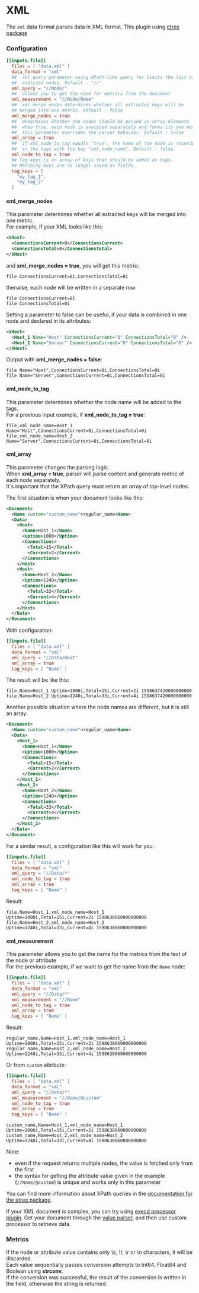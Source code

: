 # XML

The `xml` data format parses data in XML format.
This plugin using [etree package](https://github.com/beevik/etree)

### Configuration

```toml
[[inputs.file]]
  files = [ "data.xml" ]
  data_format = "xml"
  ##  xml_query parameter using XPath-like query for limits the list of 
  ##  analyzed nodes. Default - "//"
  xml_query = "//Node/"
  ##  allows you to get the name for metrics from the document
  xml_measurement = "//Node/Name"
  ##  xml_merge_nodes determines whether all extracted keys will be 
  ## merged into one metric. Default - false
  xml_merge_nodes = true
  ##  determines whether the nodes should be parsed as array elements
  ##  when true, each node is analyzed separately and forms its own metric
  ##  this parameter overrides the parser behavior. Default - false
  xml_array = true
  ##  if xml_node_to_tag equals "true", the name of the node is recorded 
  ##  in the tags with the key "xml_node_name". Default - false
  xml_node_to_tag = true
  ## Tag keys is an array of keys that should be added as tags.
  ## Matching keys are no longer saved as fields.
  tag_keys = [
    "my_tag_1",
    "my_tag_2"
  ]
```

#### xml_merge_nodes

This parameter determines whether all extracted keys will be merged into one metric.  
For example, if your XML looks like this:
```xml
<VHost>
  <ConnectionsCurrent>0</ConnectionsCurrent>
  <ConnectionsTotal>0</ConnectionsTotal>
</VHost>
```
and **xml_merge_nodes = true**, you will get this metric:
```
file ConnectionsCurrent=0i,ConnectionsTotal=0i
```
therwise, each node will be written in a separate row:
```
file ConnectionsCurrent=0i
file ConnectionsTotal=0i
```

Setting a parameter to false can be useful, if your data is combined in one node and declared in its attributes:
```xml
<VHost>
  <Host_1 Name="Host" ConnectionsCurrent="0" ConnectionsTotal="0" />
  <Host_2 Name="Server" ConnectionsCurrent="0" ConnectionsTotal="0" />
</VHost>
```
Output with **xml_merge_nodes = false**:
```
file Name="Host",ConnectionsCurrent=0i,ConnectionsTotal=0i
file Name="Server",ConnectionsCurrent=0i,ConnectionsTotal=0i
```

#### xml_node_to_tag
This parameter determines whether the node name will be added to the tags.  
For a previous input example, if **xml_node_to_tag = true**:
```
file,xml_node_name=Host_1 Name="Host",ConnectionsCurrent=0i,ConnectionsTotal=0i
file,xml_node_name=Host_2 Name="Server",ConnectionsCurrent=0i,ConnectionsTotal=0i
```

#### xml_array
This parameter changes the parsing logic.  
When **xml_array = true**, parser will parse content and generate metric of each node separately.  
It\`s important that the XPath query must return an array of top-level nodes.  
  
The first situation is when your document looks like this:
```xml
<Document>
  <Name custom="custom_name">regular_name<Name>
  <Data>
    <Host>
      <Name>Host_1</Name>
      <Uptime>1000</Uptime>
      <Connections>
        <Total>15</Total>
        <Current>2</Current>
      </Connections>
    </Host>
    <Host>
      <Name>Host_2</Name>
      <Uptime>1240</Uptime>
      <Connections>
        <Total>33</Total>
        <Current>4</Current>
      </Connections>
    </Host>
  </Data>
</Document>
```
With configuration:
```toml
[[inputs.file]]
  files = [ "data.xml" ]
  data_format = "xml"
  xml_query = "//Data/Host"
  xml_array = true
  tag_keys = [ "Name" ]
```
The result will be like this:
```
file,Name=Host_1 Uptime=1000i,Total=15i,Current=2i 1598637420000000000
file,Name=Host_2 Uptime=1240i,Total=33i,Current=4i 1598637420000000000
```
  
Another possible situation where the node names are different, but it is still an array:
```xml
<Document>
  <Name custom="custom_name">regular_name<Name>
  <Data>
    <Host_1>
      <Name>Host_1</Name>
      <Uptime>1000</Uptime>
      <Connections>
        <Total>15</Total>
        <Current>2</Current>
      </Connections>
    </Host_1>
    <Host_2>
      <Name>Host_2</Name>
      <Uptime>1240</Uptime>
      <Connections>
        <Total>33</Total>
        <Current>4</Current>
      </Connections>
    </Host_2>
  </Data>
</Document>
```
For a similar result, a configuration like this will work for you:
```toml
[[inputs.file]]
  files = [ "data.xml" ]
  data_format = "xml"
  xml_query = "//Data/*"
  xml_node_to_tag = true
  xml_array = true
  tag_keys = [ "Name" ]
```
Result:
```
file,Name=Host_1,xml_node_name=Host_1 Uptime=1000i,Total=15i,Current=2i 1598638060000000000
file,Name=Host_2,xml_node_name=Host_2 Uptime=1240i,Total=33i,Current=4i 1598638060000000000
```

#### xml_measurement
This parameter allows you to get the name for the metrics from the text of the node or attribute  
For the previous example, if we want to get the name from the `Name` node:
```toml
[[inputs.file]]
  files = [ "data.xml" ]
  data_format = "xml"
  xml_query = "//Data/*"
  xml_measurement = "//Name"
  xml_node_to_tag = true
  xml_array = true
  tag_keys = [ "Name" ]
```
Result:
```
regular_name,Name=Host_1,xml_node_name=Host_1 Uptime=1000i,Total=15i,Current=2i 1598638060000000000
regular_name,Name=Host_2,xml_node_name=Host_2 Uptime=1240i,Total=33i,Current=4i 1598638060000000000
```
Or from `custom` attribute:
```toml
[[inputs.file]]
  files = [ "data.xml" ]
  data_format = "xml"
  xml_query = "//Data/*"
  xml_measurement = "//Name/@custom"
  xml_node_to_tag = true
  xml_array = true
  tag_keys = [ "Name" ]
```
```
custom_name,Name=Host_1,xml_node_name=Host_1 Uptime=1000i,Total=15i,Current=2i 1598638060000000000
custom_name,Name=Host_2,xml_node_name=Host_2 Uptime=1240i,Total=33i,Current=4i 1598638060000000000
```
Note:
 - even if the request returns multiple nodes, the value is fetched only from the first
 - the syntax for getting the attribute value given in the example (`//Name/@custom`) is unique and works only in this parameter


You can find more information about XPath queries in the [documentation for the etree package](https://pkg.go.dev/github.com/beevik/etree?tab=doc#Path).  
  
If your XML document is complex, you can try using [execd processor plugin](../../../plugins/processors/execd). Get your document through the [value parser](../value), and then use custom processor to retrieve data.

### Metrics

If the node or attribute value contains only *\s*, *\t*, *\r* or *\n* characters, it will be discarded.  
Each value sequentially passes conversion attempts to Int64, Float64 and Boolean using **strconv**.  
If the conversion was successful, the result of the conversion is written in the field, otherwise the string is returned.
